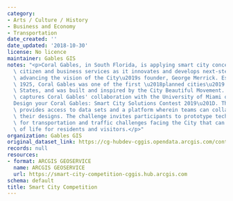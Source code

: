 ```yaml
---
category:
- Arts / Culture / History
- Business and Economy
- Transportation
date_created: ''
date_updated: '2018-10-30'
license: No licence
maintainer: Gables GIS
notes: "<p>Coral Gables, in South Florida, is applying smart city concepts to improve\
  \ citizen and business services as it innovates and develops next-step processes\
  \ advancing the vision of the City\u2019s founder, George Merrick. Established in\
  \ 1925, Coral Gables was one of the first \u2018planned cities\u2019 in the United\
  \ States, and was built and inspired by the City Beautiful Movement. Our first initiative\
  \ captures Coral Gables' collaboration with the University of Miami on a \u201C\
  Design your Coral Gables: Smart City Solutions Contest 2019\u201D. This initiative\
  \ provides access to data sets and a platform wherein teams can collaborate to advance\
  \ their designs. The challenge invites participants to prototype technology solutions\
  \ for transportation and traffic challenges facing the City that can improve quality\
  \ of life for residents and visitors.</p>"
organization: Gables GIS
original_dataset_link: https://cg-hubdev-cggis.opendata.arcgis.com/content/cggis::smart-city-competition
records: null
resources:
- format: ARCGIS GEOSERVICE
  name: ARCGIS GEOSERVICE
  url: https://smart-city-competition-cggis.hub.arcgis.com
schema: default
title: Smart City Competition
---
```

